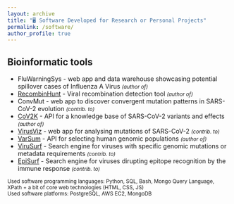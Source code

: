 ```yaml
---
layout: archive
title: "🖥️ Software Developed for Research or Personal Projects"
permalink: /software/
author_profile: true
---
```


## Bioinformatic tools 

- FluWarningSys - web app and data warehouse showcasing potential spillover cases of Influenza A Virus <small>*(author of)*</small>
- [RecombinHunt](https://github.com/tomalf2/recombinhunt-cov) - Viral recombination detection tool <small>*(author of)*</small>
- ConvMut - web app to discover convergent mutation patterns in SARS-CoV-2 evolution <small>*(contrib. to)*</small>
- [CoV2K](http://gmql.ue/cov2k/api/) - API for a knowledge base of SARS-CoV-2 variants and effects <small>*(author of)*</small>
- [VirusViz](http://gmql.eu/virusviz) - web app for analysing mutations of SARS-CoV-2 <small>*(contrib. to)*</small>
- [VarSum](http://gmql.eu/popstudy) - API for selecting human genomic populations <small>*(author of)*</small>
- [ViruSurf](http://gmql.eu/virusurf_gisaid) - Search engine for viruses with specific genomic mutations or metadata requirements <small>*(contrib. to)*</small>
- [EpiSurf](http://gmql.eu/episurf_gisaid) - Search engine for viruses dirupting epitope recognition by the immune response <small>*(contrib. to)*</small>

<p>
<small>Used software programming languages: Python, SQL, Bash, Mongo Query Language, XPath + a bit of core web technologies (HTML, CSS, JS)</small><br>
<small>Used software platforms: PostgreSQL, AWS EC2, MongoDB</small>
</p>